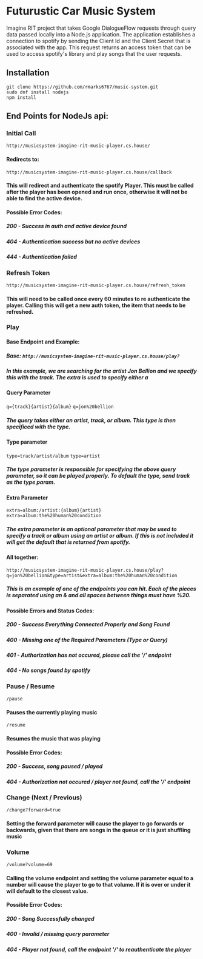 # Futurustic Car Music System
Imagine RIT project that takes Google DialogueFlow requests through query data passed locally into a Node.js application.  The application establishes a connection to spotify by sending the Client Id and the Client Secret that is associated with the app.  This request returns an access token that can be used to access spotify's library and play songs that the user requests.

## Installation
```
git clone https://github.com/rmarks6767/music-system.git
sudo dnf install nodejs
npm install
```
## End Points for NodeJs api:

### Initial Call
```http://musicsystem-imagine-rit-music-player.cs.house/```
#### Redirects to: 
```http://musicsystem-imagine-rit-music-player.cs.house/callback```
#### This will redirect and authenticate the spotify Player.  This must be called after the player has been opened and run once, otherwise it will not be able to find the active device.

#### Possible Error Codes:

##### 200 - Success in auth and active device found
##### 404 - Authentication success but no active devices
##### 444 - Authentication failed

### Refresh Token
```
http://musicsystem-imagine-rit-music-player.cs.house/refresh_token
```
#### This will need to be called once every 60 minutes to re authenticate the player.  Calling this will get a new auth token, the item that needs to be refreshed.

### Play

#### Base Endpoint and Example:
##### Base: ```http://musicsystem-imagine-rit-music-player.cs.house/play?```
##### In this example, we are searching for the artist Jon Bellion and we specify this with the track.  The extra is used to specify either a 
#### Query Parameter
```q={track}{artist}{album}```
```q=jon%20bellion```
##### The query takes either an artist, track, or album.  This type is then specificed with the type.
#### Type parameter
```type=track/artist/album```
```type=artist```
##### The type parameter is responsible for specifying the above query parameter, so it can be played properly.  To default the type, send track as the type param.
#### Extra Parameter 
```extra=album:/artist:{album}{artist}```
```extra=album:the%20human%20condition```
##### The extra parameter is an optional parameter that may be used to specify a track or album using an artist or album.  If this is not included it will get the default that is returned from spotify.
#### All together:
```http://musicsystem-imagine-rit-music-player.cs.house/play?q=jon%20bellion&type=artist&extra=album:the%20human%20condition```
##### This is an example of one of the endpoints you can hit.  Each of the pieces is separated using an & and all spaces between things must have %20.

#### Possible Errors and Status Codes:

##### 200 - Success Everything Connected Properly and Song Found
##### 400 - Missing one of the Required Parameters (Type or Query)
##### 401 - Authorization has not occured, please call the '/' endpoint
##### 404 - No songs found by spotify

### Pause / Resume
```/pause```
#### Pauses the currently playing music

```/resume```
#### Resumes the music that was playing

#### Possible Error Codes:

##### 200 - Success, song paused / played
##### 404 - Authorization not occured / player not found, call the '/' endpoint
### Change (Next / Previous)
```/change?forward=true```
#### Setting the forward parameter will cause the player to go forwards or backwards, given that there are songs in the queue or it is just shuffling music

### Volume
```/volume?volume=69```
#### Calling the volume endpoint and setting the volume parameter equal to a number will cause the player to go to that volume.  If it is over or under it will default to the closest value.
#### Possible Error Codes:

##### 200 - Song Successfully changed
##### 400 - Invalid / missing query parameter
##### 404 - Player not found, call the endpoint '/' to reauthenticate the player
